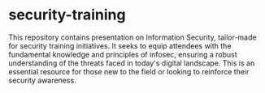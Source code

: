 # security-training
This repository contains presentation on Information Security, tailor-made for security training initiatives. It seeks to equip attendees with the fundamental knowledge and principles of infosec, ensuring a robust understanding of the threats faced in today's digital landscape. This is an essential resource for those new to the field or looking to reinforce their security awareness.
